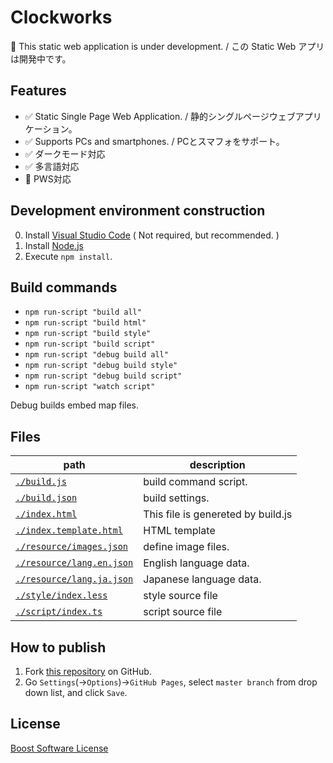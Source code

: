 # Clockworks

🚧 This static web application is under development. / この Static Web アプリは開発中です。

## Features

- ✅️ Static Single Page Web Application. / 静的シングルページウェブアプリケーション。
- ✅️ Supports PCs and smartphones. / PCとスマフォをサポート。
- ✅️ ダークモード対応
- ✅️ 多言語対応
- 🚧 PWS対応

## Development environment construction

0. Install [Visual Studio Code](https://code.visualstudio.com/) ( Not required, but recommended. )
1. Install [Node.js](https://nodejs.org/ja/)
2. Execute `npm install`.

## Build commands

- `npm run-script "build all"`
- `npm run-script "build html"`
- `npm run-script "build style"`
- `npm run-script "build script"`
- `npm run-script "debug build all"`
- `npm run-script "debug build style"`
- `npm run-script "debug build script"`
- `npm run-script "watch script"`

Debug builds embed map files.

## Files

|path|description|
|---|---|
|[`./build.js`](./build.js)|build command script.|
|[`./build.json`](./build.json)|build settings.|
|[`./index.html`](./index.html)|This file is genereted by build.js|
|[`./index.template.html`](./index.template.html)|HTML template|
|[`./resource/images.json`](./resource/images.json)|define image files.|
|[`./resource/lang.en.json`](./resource/lang.en.json)|English language data.|
|[`./resource/lang.ja.json`](./resource/lang.ja.json)|Japanese language data.|
|[`./style/index.less`](./style/index.less)|style source file|
|[`./script/index.ts`](./script/index.ts)|script source file|

## How to publish

1. Fork [this repository](https://github.com/wraith13/clockworks/) on GitHub.
2. Go `Settings`(→`Options`)→`GitHub Pages`, select `master branch` from drop down list, and click `Save`.

## License

[Boost Software License](./LICENSE_1_0.txt)

